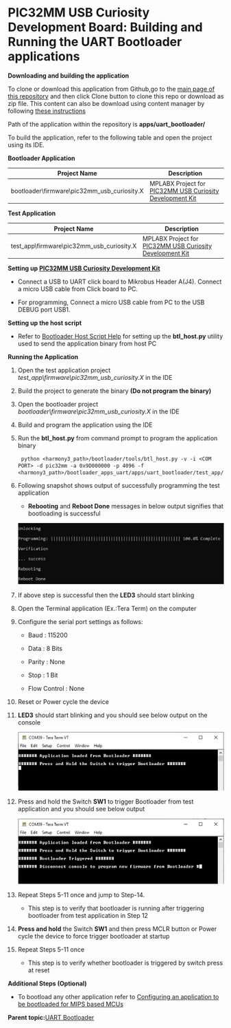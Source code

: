 # PIC32MM USB Curiosity Development Board: Building and Running the UART Bootloader applications

**Downloading and building the application**

To clone or download this application from Github,go to the [main page of this repository](https://github.com/Microchip-MPLAB-Harmony/bootloader_apps_uart) and then click Clone button to clone this repo or download as zip file. This content can also be download using content manager by following [these instructions](https://github.com/Microchip-MPLAB-Harmony/contentmanager/wiki)

Path of the application within the repository is **apps/uart\_bootloader/**

To build the application, refer to the following table and open the project using its IDE.

**Bootloader Application**

|Project Name|Description|
|------------|-----------|
|bootloader\firmware\pic32mm_usb_curiosity.X|MPLABX Project for [PIC32MM USB Curiosity Development Kit](https://www.microchip.com/en-us/development-tool/dm320107)|

**Test Application**

|Project Name|Description|
|------------|-----------|
|test_app\firmware\pic32mm_usb_curiosity.X|MPLABX Project for [PIC32MM USB Curiosity Development Kit](https://www.microchip.com/en-us/development-tool/dm320107)|

**Setting up [PIC32MM USB Curiosity Development Kit](https://www.microchip.com/en-us/development-tool/dm320107)**

-   Connect a USB to UART click board to Mikrobus Header A(J4). Connect a micro USB cable from Click board to PC.

-   For programming, Connect a micro USB cable from PC to the USB DEBUG port USB1.


**Setting up the host script**

-   Refer to [Bootloader Host Script Help](GUID-E9768065-2540-409B-AC12-3DA9417F01F5.md) for setting up the **btl\_host.py** utility used to send the application binary from host PC


**Running the Application**

1.  Open the test application project *test_app\firmware\pic32mm_usb_curiosity.X* in the IDE

2.  Build the project to generate the binary **\(Do not program the binary\)**

3.  Open the bootloader project *bootloader\firmware\pic32mm_usb_curiosity.X* in the IDE

4.  Build and program the application using the IDE

5.  Run the **btl\_host.py** from command prompt to program the application binary

    ```
     python <harmony3_path>/bootloader/tools/btl_host.py -v -i <COM PORT> -d pic32mm -a 0x9D000000 -p 4096 -f <harmony3_path>/bootloader_apps_uart/apps/uart_bootloader/test_app/firmware/pic32mm_usb_curiosity.X\dist\pic32mm_usb_curiosity\production\pic32mm_usb_curiosity.X.production.bin
    ```
	
6.  Following snapshot shows output of successfully programming the test application

    -   **Rebooting** and **Reboot Done** messages in below output signifies that bootloading is successful

    ![output](GUID-9D45B2EF-7159-4DF7-BC6F-3C43C2113B07-low.png)

7.  If above step is successful then the **LED3** should start blinking

8.  Open the Terminal application \(Ex.:Tera Term\) on the computer

9.  Configure the serial port settings as follows:

    -   Baud : 115200

    -   Data : 8 Bits

    -   Parity : None

    -   Stop : 1 Bit

    -   Flow Control : None

10. Reset or Power cycle the device

11. **LED3** should start blinking and you should see below output on the console

    ![output](GUID-8AF21138-F5D5-442D-AF4E-C633D606BD08-low.png)

12. Press and hold the Switch **SW1** to trigger Bootloader from test application and you should see below output

    ![output](GUID-DEA0E13D-969E-4A40-A120-7330F0C46FCE-low.png)

13. Repeat Steps 5-11 once and jump to Step-14.

    -   This step is to verify that bootloader is running after triggering bootloader from test application in Step 12

14. **Press and hold** the Switch **SW1** and then press MCLR button or Power cycle the device to force trigger bootloader at startup

15. Repeat Steps 5-11 once

    -   This step is to verify whether bootloader is triggered by switch press at reset


**Additional Steps \(Optional\)**

-   To bootload any other application refer to [Configuring an application to be bootloaded for MIPS based MCUs](GUID-3E6213D5-3312-49A9-A6C7-897B8AD57414.md)


**Parent topic:**[UART Bootloader](GUID-2A9EAD6F-16A9-48AC-AB83-C48C263D2A5F.md)

